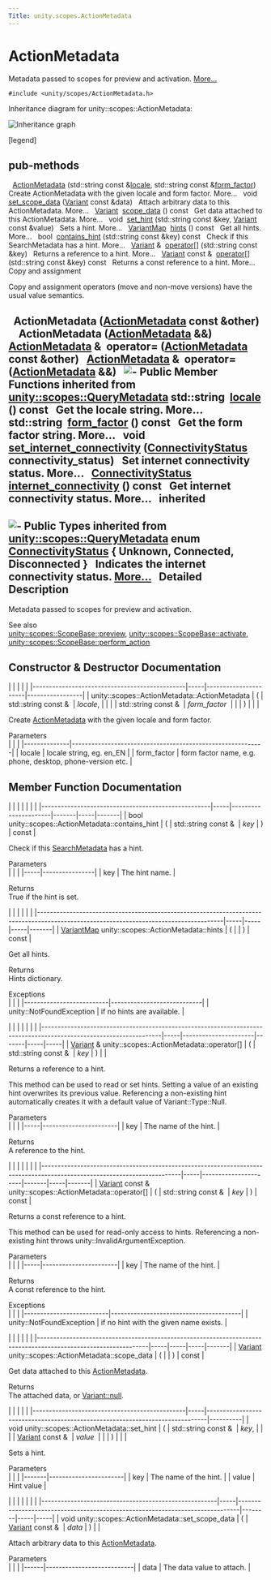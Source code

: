 ```yaml
---
Title: unity.scopes.ActionMetadata
---
```

        
ActionMetadata
==============

Metadata passed to scopes for preview and activation. [More...](#details)

`#include <unity/scopes/ActionMetadata.h>`

Inheritance diagram for unity::scopes::ActionMetadata:

![Inheritance graph](https://developer.ubuntu.com/static/devportal_uploaded/a09d9473-e78a-4d45-992d-777487933a8d-api/scopes/cpp/sdk-14.10/unity.scopes.ActionMetadata/classunity_1_1scopes_1_1_action_metadata__inherit__graph.png)

<span class="legend">\[legend\]</span>

pub-methods
------------------------------------------------------

 
<a href="#a23b266a9ee4a78a26754a6affd6447d6">ActionMetadata</a> (std::string const &<a href="unity.scopes.QueryMetadata.md#a3ca25150669d96171aec6ab56ef6bb0e">locale</a>, std::string const &<a href="unity.scopes.QueryMetadata.md#a494f592f3055fba4da6554a6d8fb7c42">form_factor</a>)
 
Create ActionMetadata with the given locale and form factor. More...
 
void 
<a href="#a562159a400cba00176ecb0be479775b5">set_scope_data</a> (<a href="unity.scopes.Variant.md">Variant</a> const &data)
 
Attach arbitrary data to this ActionMetadata. More...
 
<a href="unity.scopes.Variant.md">Variant</a> 
<a href="#a34777e687ce700a7b6313f3dad6d3340">scope_data</a> () const
 
Get data attached to this ActionMetadata. More...
 
void 
<a href="#a12b6cf0c4aa1fd80da3b75c23e5f12d5">set_hint</a> (std::string const &key, <a href="unity.scopes.Variant.md">Variant</a> const &value)
 
Sets a hint. More...
 
<a href="unity.scopes.md#ad5d8ccfa11a327fca6f3e4cee11f4c10">VariantMap</a> 
<a href="#a46d85a19a5eb20d4ee63e201e68cc6c4">hints</a> () const
 
Get all hints. More...
 
bool 
<a href="#a845e60ef8aca1fd25c950edddb031f69">contains_hint</a> (std::string const &key) const
 
Check if this SearchMetadata has a hint. More...
 
<a href="unity.scopes.Variant.md">Variant</a> & 
<a href="#a41854841528dc1934ba73aec6e34b38e">operator[]</a> (std::string const &key)
 
Returns a reference to a hint. More...
 
<a href="unity.scopes.Variant.md">Variant</a> const & 
<a href="#a0662d6922a822b36b5eb20df3796a03e">operator[]</a> (std::string const &key) const
 
Returns a const reference to a hint. More...
 
Copy and assignment

Copy and assignment operators (move and non-move versions) have the usual value semantics.

 
**ActionMetadata** (<a href="index.html">ActionMetadata</a> const &other)
 
 
**ActionMetadata** (<a href="index.html">ActionMetadata</a> &&)
 
<a href="index.html">ActionMetadata</a> & 
**operator=** (<a href="index.html">ActionMetadata</a> const &other)
 
<a href="index.html">ActionMetadata</a> & 
**operator=** (<a href="index.html">ActionMetadata</a> &&)
 
![-](https://developer.ubuntu.com/static/devportal_uploaded/25e2b31e-d6ff-4661-b3d5-2b9080f12ff7-api/scopes/cpp/sdk-14.10/unity.scopes.ActionMetadata/closed.png) Public Member Functions inherited from <a href="unity.scopes.QueryMetadata.md">unity::scopes::QueryMetadata</a>
std::string 
<a href="unity.scopes.QueryMetadata.md#a3ca25150669d96171aec6ab56ef6bb0e">locale</a> () const
 
Get the locale string. More...
 
std::string 
<a href="unity.scopes.QueryMetadata.md#a494f592f3055fba4da6554a6d8fb7c42">form_factor</a> () const
 
Get the form factor string. More...
 
void 
<a href="unity.scopes.QueryMetadata.md#a5b2395aff97cbe1009759de03f270bf3">set_internet_connectivity</a> (<a href="unity.scopes.QueryMetadata.md#a20eb916661728a7d9c00485e28f88701">ConnectivityStatus</a> connectivity\_status)
 
Set internet connectivity status. More...
 
<a href="unity.scopes.QueryMetadata.md#a20eb916661728a7d9c00485e28f88701">ConnectivityStatus</a> 
<a href="unity.scopes.QueryMetadata.md#a3da06f370e53b5e381ec8cf33d8ee191">internet_connectivity</a> () const
 
Get internet connectivity status. More...
 
inherited
---------------------------------------------------------

![-](https://developer.ubuntu.com/static/devportal_uploaded/c4ee852f-a16e-4158-8a9b-0d3022975d96-api/scopes/cpp/sdk-14.10/unity.scopes.ActionMetadata/closed.png) Public Types inherited from <a href="unity.scopes.QueryMetadata.md">unity::scopes::QueryMetadata</a>
enum  
<a href="unity.scopes.QueryMetadata.md#a20eb916661728a7d9c00485e28f88701">ConnectivityStatus</a> { **Unknown**, **Connected**, **Disconnected** }
 
Indicates the internet connectivity status. [More...](../unity.scopes.QueryMetadata.md#a20eb916661728a7d9c00485e28f88701)
 
<span id="details"></span>
Detailed Description
--------------------

Metadata passed to scopes for preview and activation.

See also  
<a href="unity.scopes.ScopeBase.md#a154b9b4cfc0f40572cfec60dd819396f" title="Invoked when a scope is requested to create a preview for a particular result. ">unity::scopes::ScopeBase::preview</a>, <a href="unity.scopes.ScopeBase.md#a49a0b9ada0eeb4c71e6a2181c3d8c9e7" title="Called by the scopes run time when a scope needs to respond to a result activation request...">unity::scopes::ScopeBase::activate</a>, <a href="unity.scopes.ScopeBase.md#a2f4d476fa790349c9a7de52be3232d11" title="Invoked when a scope is requested to handle a preview action. ">unity::scopes::ScopeBase::perform_action</a>

Constructor & Destructor Documentation
--------------------------------------

<span id="a23b266a9ee4a78a26754a6affd6447d6" class="anchor"></span>
|                                               |     |                      |                 |
|-----------------------------------------------|-----|----------------------|-----------------|
| unity::scopes::ActionMetadata::ActionMetadata | (   | std::string const &  | *locale*,       |
|                                               |     | std::string const &  | *form\_factor*  |
|                                               | )   |                      |                 |

Create <a href="index.html" title="Metadata passed to scopes for preview and activation. ">ActionMetadata</a> with the given locale and form factor.

Parameters  
|              |                                                           |
|--------------|-----------------------------------------------------------|
| locale       | locale string, eg. en\_EN                                 |
| form\_factor | form factor name, e.g. phone, desktop, phone-version etc. |

Member Function Documentation
-----------------------------

<span id="a845e60ef8aca1fd25c950edddb031f69" class="anchor"></span>
|                                                    |     |                      |       |     |       |
|----------------------------------------------------|-----|----------------------|-------|-----|-------|
| bool unity::scopes::ActionMetadata::contains\_hint | (   | std::string const &  | *key* | )   | const |

Check if this <a href="unity.scopes.SearchMetadata.md" title="Metadata passed with search requests. ">SearchMetadata</a> has a hint.

Parameters  
|     |                |
|-----|----------------|
| key | The hint name. |

<!-- -->

Returns  
True if the hint is set.

<span id="a46d85a19a5eb20d4ee63e201e68cc6c4" class="anchor"></span>
|                                                                                                                                       |     |     |     |       |
|---------------------------------------------------------------------------------------------------------------------------------------|-----|-----|-----|-------|
| <a href="unity.scopes.md#ad5d8ccfa11a327fca6f3e4cee11f4c10">VariantMap</a> unity::scopes::ActionMetadata::hints | (   |     | )   | const |

Get all hints.

Returns  
Hints dictionary.

<!-- -->

Exceptions  
|                          |                            |
|--------------------------|----------------------------|
| unity::NotFoundException | if no hints are available. |

<span id="a41854841528dc1934ba73aec6e34b38e" class="anchor"></span>
|                                                                                                                   |     |                      |       |     |     |
|-------------------------------------------------------------------------------------------------------------------|-----|----------------------|-------|-----|-----|
| <a href="unity.scopes.Variant.md">Variant</a> & unity::scopes::ActionMetadata::operator\[\] | (   | std::string const &  | *key* | )   |     |

Returns a reference to a hint.

This method can be used to read or set hints. Setting a value of an existing hint overwrites its previous value. Referencing a non-existing hint automatically creates it with a default value of Variant::Type::Null.

Parameters  
|     |                       |
|-----|-----------------------|
| key | The name of the hint. |

<!-- -->

Returns  
A reference to the hint.

<span id="a0662d6922a822b36b5eb20df3796a03e" class="anchor"></span>
|                                                                                                                         |     |                      |       |     |       |
|-------------------------------------------------------------------------------------------------------------------------|-----|----------------------|-------|-----|-------|
| <a href="unity.scopes.Variant.md">Variant</a> const & unity::scopes::ActionMetadata::operator\[\] | (   | std::string const &  | *key* | )   | const |

Returns a const reference to a hint.

This method can be used for read-only access to hints. Referencing a non-existing hint throws unity::InvalidArgumentException.

Parameters  
|     |                       |
|-----|-----------------------|
| key | The name of the hint. |

<!-- -->

Returns  
A const reference to the hint.

<!-- -->

Exceptions  
|                          |                                        |
|--------------------------|----------------------------------------|
| unity::NotFoundException | if no hint with the given name exists. |

<span id="a34777e687ce700a7b6313f3dad6d3340" class="anchor"></span>
|                                                                                                                |     |     |     |       |
|----------------------------------------------------------------------------------------------------------------|-----|-----|-----|-------|
| <a href="unity.scopes.Variant.md">Variant</a> unity::scopes::ActionMetadata::scope\_data | (   |     | )   | const |

Get data attached to this <a href="index.html" title="Metadata passed to scopes for preview and activation. ">ActionMetadata</a>.

Returns  
The attached data, or <a href="unity.scopes.Variant.md#a2bd2d5425fdec9af9340c22e3b47ac1c" title="Construct a null variant. ">Variant::null</a>.

<span id="a12b6cf0c4aa1fd80da3b75c23e5f12d5" class="anchor"></span>
|                                               |     |                                                                              |          |
|-----------------------------------------------|-----|------------------------------------------------------------------------------|----------|
| void unity::scopes::ActionMetadata::set\_hint | (   | std::string const &                                                          | *key*,   |
|                                               |     | <a href="unity.scopes.Variant.md">Variant</a> const &  | *value*  |
|                                               | )   |                                                                              |          |

Sets a hint.

Parameters  
|       |                       |
|-------|-----------------------|
| key   | The name of the hint. |
| value | Hint value            |

<span id="a562159a400cba00176ecb0be479775b5" class="anchor"></span>
|                                                      |     |                                                                              |        |     |     |
|------------------------------------------------------|-----|------------------------------------------------------------------------------|--------|-----|-----|
| void unity::scopes::ActionMetadata::set\_scope\_data | (   | <a href="unity.scopes.Variant.md">Variant</a> const &  | *data* | )   |     |

Attach arbitrary data to this <a href="index.html" title="Metadata passed to scopes for preview and activation. ">ActionMetadata</a>.

Parameters  
|      |                           |
|------|---------------------------|
| data | The data value to attach. |


